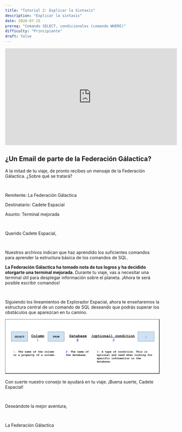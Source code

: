 ```yaml
---
title: "Tutorial 2: Explicar la Sintaxis"
description: "Explicar la sintaxis"
date: 2020-07-15
prereq: "Comando SELECT, condicionales (comando WHERE)"
difficulty: "Principiante"
draft: false
---
```


<p style="text-align: center;"><iframe width="560" height="315" src="https://www.youtube.com/embed/wSv5FzbtkjQ" title="YouTube video player" frameborder="0" allow="accelerometer; autoplay; clipboard-write; encrypted-media; gyroscope; picture-in-picture" allowfullscreen></iframe></p>

## ¿Un Email de parte de la Federación Gálactica?
A la mitad de tu viaje, de pronto recibes un mensaje de la Federación Gálactica. ¿Sobre qué se tratará?

<br/>

Remitente: La Federación Gálactica

Destinatario: Cadete Espacial

Asunto: Terminal mejorada

<br/>

Querido Cadete Espacial,

<br/>

Nuestros archivos indican que haz aprendido los suficientes comandos para aprender la estructura básica de los comandos de SQL.

**La Federación Gálactica ha tomado nota de tus logros y ha decidido otorgarte una terminal mejorada.**
Durante tu viaje, vas a necesitar una terminal útil para desplegar información sobre el planeta. ¡Ahora te será posible escribir comandos!

<br/>

Siguiendo los lineamientos de Explorador Espacial, ahora te enseñaremos la estructura central de un comando de SQL deseando que podrás superar los obstáculos que aparezcan en tu camino.

![Syntax](assets/Tutorial.png)

<!--{{% notice warning %}}
* Column and database names are **case sensitive**, this means that if the names are all lower-case, please make sure they are lower-case when you type them!
* Please don't forget the semicolon at the end of a SQL command!
{{% /notice%}}-->

Con suerte nuestro consejo te ayudará en tu viaje. ¡Buena suerte, Cadete Espacial!

<br/>

Deseándote la mejor aventura,

<br/>

La Federación Gálactica